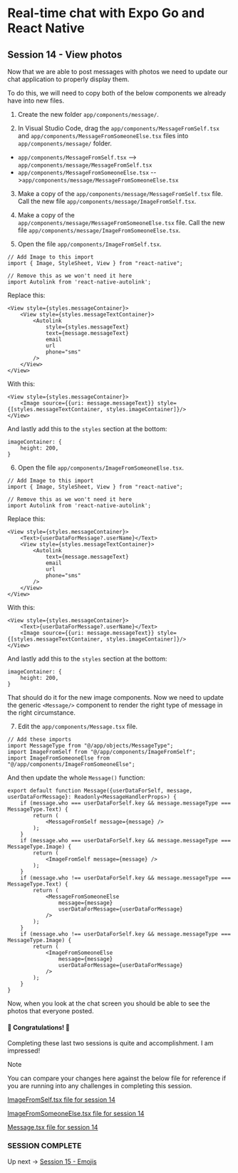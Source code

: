 # Real-time chat with Expo Go and React Native
## Session 14 - View photos

Now that we are able to post messages with photos we need to update our chat application to properly display them.

To do this, we will need to copy both of the below components we already have into new files.

1. Create the new folder `app/components/message/`.

2. In Visual Studio Code, drag the `app/components/MessageFromSelf.tsx` and `app/components/MessageFromSomeoneElse.tsx` files into `app/components/message/` folder.

- `app/components/MessageFromSelf.tsx` --> `app/components/message/MessageFromSelf.tsx`
- `app/components/MessageFromSomeoneElse.tsx` -->`app/components/message/MessageFromSomeoneElse.tsx`

3. Make a copy of the `app/components/message/MessageFromSelf.tsx` file.  Call the new file `app/components/message/ImageFromSelf.tsx`.

4. Make a copy of the `app/components/message/MessageFromSomeoneElse.tsx` file.  Call the new file `app/components/message/ImageFromSomeoneElse.tsx`.

5. Open the file `app/components/ImageFromSelf.tsx`.
```tsx
// Add Image to this import
import { Image, StyleSheet, View } from "react-native";

// Remove this as we won't need it here
import Autolink from 'react-native-autolink';
```

Replace this:
```tsx
<View style={styles.messageContainer}>
    <View style={styles.messageTextContainer}>
        <Autolink 
            style={styles.messageText}
            text={message.messageText}
            email
            url
            phone="sms"
        />
    </View>
</View>
```

With this:
```tsx
<View style={styles.messageContainer}>
    <Image source={{uri: message.messageText}} style={[styles.messageTextContainer, styles.imageContainer]}/>
</View>
```

And lastly add this to the `styles` section at the bottom:
```tsx
imageContainer: {
    height: 200,
}
```

6. Open the file `app/components/ImageFromSomeoneElse.tsx`.
```tsx
// Add Image to this import
import { Image, StyleSheet, View } from "react-native";

// Remove this as we won't need it here
import Autolink from 'react-native-autolink';
```

Replace this:
```tsx
<View style={styles.messageContainer}>
    <Text>{userDataForMessage?.userName}</Text>
    <View style={styles.messageTextContainer}>
        <Autolink 
            text={message.messageText}
            email
            url
            phone="sms"
        />
    </View>
</View>
```

With this:
```tsx
<View style={styles.messageContainer}>
    <Text>{userDataForMessage?.userName}</Text>
    <Image source={{uri: message.messageText}} style={[styles.messageTextContainer, styles.imageContainer]}/>
</View>
```

And lastly add this to the `styles` section at the bottom:
```tsx
imageContainer: {
    height: 200,
}
```

That should do it for the new image components.
Now we need to update the generic `<Message/>` component to render the right type of message in the right circumstance.

7. Edit the `app/components/Message.tsx` file.
```tsx
// Add these imports
import MessageType from "@/app/objects/MessageType";
import ImageFromSelf from "@/app/components/ImageFromSelf";
import ImageFromSomeoneElse from "@/app/components/ImageFromSomeoneElse";
```

And then update the whole `Message()` function:
```tsx
export default function Message({userDataForSelf, message, userDataForMessage}: Readonly<MessageHandlerProps>) {
    if (message.who === userDataForSelf.key && message.messageType === MessageType.Text) {
        return (
            <MessageFromSelf message={message} />
        );
    } 
    if (message.who === userDataForSelf.key && message.messageType === MessageType.Image) {
        return (
            <ImageFromSelf message={message} />
        );
    }
    if (message.who !== userDataForSelf.key && message.messageType === MessageType.Text) {
        return (
            <MessageFromSomeoneElse
                message={message}
                userDataForMessage={userDataForMessage}
            />
        );
    } 
    if (message.who !== userDataForSelf.key && message.messageType === MessageType.Image) {
        return (
            <ImageFromSomeoneElse
                message={message}
                userDataForMessage={userDataForMessage}
            />
        );
    } 
}
```

Now, when you look at the chat screen you should be able to see the photos that everyone posted.

#### 🎉 Congratulations! 🎉
Completing these last two sessions is quite and accomplishment.  I am impressed!

> [!NOTE] 
> You can compare your changes here against the below file for reference if you are running into any challenges in completing this session.
>
> [ImageFromSelf.tsx file for session 14](https://github.com/cah-john-ryan/expo-go-real-time-chat/blob/session-14-view-photos/expo-go-real-time-chat/app/components/message/ImageFromSelf.tsx)
>
> [ImageFromSomeoneElse.tsx file for session 14](https://github.com/cah-john-ryan/expo-go-real-time-chat/blob/session-14-view-photos/expo-go-real-time-chat/app/components/message/ImageFromSomeoneElse.tsx)
>
> [Message.tsx file for session 14](https://github.com/cah-john-ryan/expo-go-real-time-chat/blob/session-14-view-photos/expo-go-real-time-chat/app/components/Message.tsx)

### SESSION COMPLETE

Up next -> [Session 15 - Emojis](session-15-emojis.md)